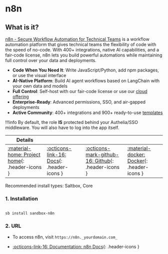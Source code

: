 # n8n

## What is it?

[n8n - Secure Workflow Automation for Technical Teams](https://n8n.io/) is a workflow automation platform that gives technical teams the flexibility of code with the speed of no-code. With 400+ integrations, native AI capabilities, and a fair-code license, n8n lets you build powerful automations while maintaining full control over your data and deployments.

- **Code When You Need It**: Write JavaScript/Python, add npm packages, or use the visual interface
- **AI-Native Platform**: Build AI agent workflows based on LangChain with your own data and models
- **Full Control**: Self-host with our fair-code license or use our [cloud offering](https://app.n8n.cloud/login)
- **Enterprise-Ready**: Advanced permissions, SSO, and air-gapped deployments
- **Active Community**: 400+ integrations and 900+ ready-to-use [templates](https://n8n.io/workflows)

!!!info
    By default, the role **IS** protected behind your Authelia/SSO middleware. You will also have to log into the app itself.

| Details     |             |             |             |
|-------------|-------------|-------------|-------------|
| [:material-home: Project home](https://n8n.io/){: .header-icons } | [:octicons-link-16: Docs](https://docs.n8n.io/){: .header-icons } | [:octicons-mark-github-16: Github](https://github.com/ajnart/n8n){: .header-icons } | [:material-docker: Docker](https://hub.docker.com/r/n8nio/n8n){: .header-icons }|

Recommended install types: Saltbox, Core

### 1. Installation

``` shell

sb install sandbox-n8n

```

### 2. URL

- To access n8n, visit `https://n8n._yourdomain.com_`

- [:octicons-link-16: Documentation: n8n Docs](https://docs.n8n.io/){: .header-icons }
